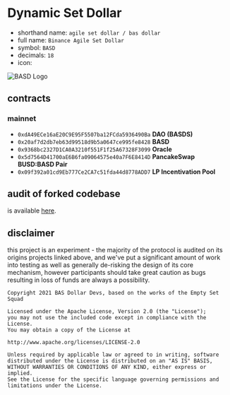 # Dynamic Set Dollar

- shorthand name: `agile set dollar / bas dollar`
- full name: `Binance Agile Set Dollar`
- symbol: `BASD`
- decimals: `18`
- icon:

![BASD Logo](https://basd.finance/logo.png)

## contracts
### mainnet
- `0xdA49ECe16aE20C9E95F5507ba12FCda5936490Ba` **DAO (BASDS)**
- `0x20af7d2db7eb63d99518d9b5a0647ce995fe8428` **BASD**
- `0x9368bc2327D1CA0A3210f551F1f25A67328F3099` **Oracle**
- `0x5d7564D41700aE6B6fa09064575e40a7F6E8414D` **PancakeSwap BUSD:BASD Pair**
- `0x09f392a01cd9Eb777Ce2CA7c51fda44d8778ADD7` **LP Incentivation Pool**

## audit of forked codebase

is available [here](https://github.com/dynamicdollardevs/dsd/blob/master/audit/REP-Dollar-06-11-20.pdf).

## disclaimer
this project is an experiment - the majority of the protocol is audited on its origins projects linked above, and we've put a significant amount of work into testing as well as generally de-risking the design of its core mechanism, however participants should take great caution as bugs resulting in loss of funds are always a possibility.

```
Copyright 2021 BAS Dollar Devs, based on the works of the Empty Set Squad

Licensed under the Apache License, Version 2.0 (the "License");
you may not use the included code except in compliance with the License.
You may obtain a copy of the License at

http://www.apache.org/licenses/LICENSE-2.0

Unless required by applicable law or agreed to in writing, software
distributed under the License is distributed on an "AS IS" BASIS,
WITHOUT WARRANTIES OR CONDITIONS OF ANY KIND, either express or implied.
See the License for the specific language governing permissions and
limitations under the License.
```